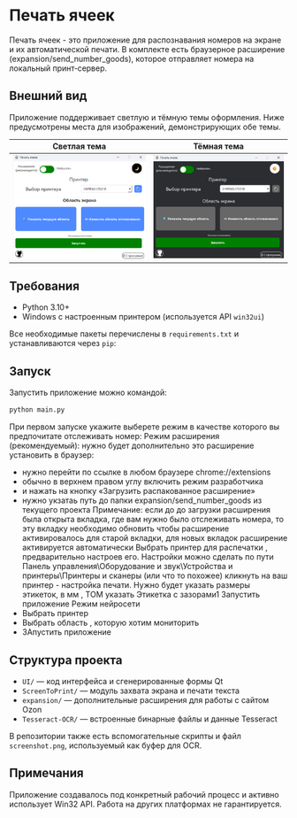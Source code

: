 # Печать ячеек

Печать ячеек - это приложение для распознавания номеров на экране и их автоматической печати. 
В комплекте есть браузерное расширение (expansion/send_number_goods), которое отправляет номера
на локальный принт‑сервер.

## Внешний вид

Приложение поддерживает светлую и тёмную темы оформления. Ниже
предусмотрены места для изображений, демонстрирующих обе темы.

| Светлая тема | Тёмная тема |
|-|-------------|
|![img_5.png](img_black.png)|![img_4.png](img_white.png)|

## Требования

- Python 3.10+ 
- Windows с настроенным принтером (используется API `win32ui`)

Все необходимые пакеты перечислены в `requirements.txt` и устанавливаются
через `pip`:

## Запуск

Запустить приложение можно командой:

```bash
python main.py
```

При первом запуске укажите выберете режим в качестве которого вы предпочитате отслеживать номер:
 Режим расширения (рекомендуемый): 
нужно будет дополнительно это расширение установить в браузер:
- нужно перейти по ссылке в любом браузере chrome://extensions 
- обычно в верхнем правом углу включить режим разработчика 
- и нажать на  кнопку «Загрузить распакованное расширение»
- нужно укзатаь путь до папки expansion/send_number_goods из текущего проекта
Примечание: если до до загрузки расширения была открыта вкладка, где вам нужно было отслеживать номера, то эту вкладку необходимо обновить чтобы расширение активировалось для старой вкладки, для новых вкладок расширение активируется автоматически 
Выбрать принтер для распечатки , предварительно настроев его. Настройки можно сделать по пути Панель управления\Оборудование и звук\Устройства и принтеры\Принтеры и сканеры (или что то похожее) кликнуть на ваш принтер  - настройка печати. Нужно будет указать размеры этикеток, в мм , ТОМ указать Этикетка с зазорами1
Запустить приложение
Режим нейросети
- Выбрать принтер
- Выбрать область , которую хотим мониторить 
- ЗАпустить приложение 


## Структура проекта

- `UI/` — код интерфейса и сгенерированные формы Qt
- `ScreenToPrint/` — модуль захвата экрана и печати текста
- `expansion/` — дополнительные расширения для работы с сайтом Ozon
- `Tesseract-OCR/` — встроенные бинарные файлы и данные Tesseract

В репозитории также есть вспомогательные скрипты и файл `screenshot.png`,
используемый как буфер для OCR.

## Примечания

Приложение создавалось под конкретный рабочий процесс и активно
использует Win32 API.  Работа на других платформах не гарантируется.

